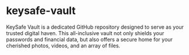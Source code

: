 # keysafe-vault
KeySafe Vault is a dedicated GitHub repository designed to serve as your trusted digital haven. This all-inclusive vault not only shields your passwords and financial data, but also offers a secure home for your cherished photos, videos, and an array of files.
